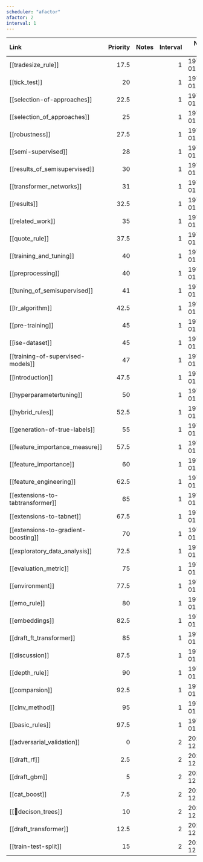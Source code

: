 ```yaml
---
scheduler: "afactor"
afactor: 2
interval: 1
---
```

| Link                                | Priority | Notes | Interval |   Next Rep |
| :---------------------------------- | -------: | :---- | -------: | ---------: |
| [[tradesize_rule]]                  |     17.5 |       |        1 | 1970-01-01 |
| [[tick_test]]                       |       20 |       |        1 | 1970-01-01 |
| [[selection-of-approaches]]         |     22.5 |       |        1 | 1970-01-01 |
| [[selection_of_approaches]]         |       25 |       |        1 | 1970-01-01 |
| [[robustness]]                      |     27.5 |       |        1 | 1970-01-01 |
| [[semi-supervised]]                 |       28 |       |        1 | 1970-01-01 |
| [[results_of_semisupervised]]       |       30 |       |        1 | 1970-01-01 |
| [[transformer_networks]]            |       31 |       |        1 | 1970-01-01 |
| [[results]]                         |     32.5 |       |        1 | 1970-01-01 |
| [[related_work]]                    |       35 |       |        1 | 1970-01-01 |
| [[quote_rule]]                      |     37.5 |       |        1 | 1970-01-01 |
| [[training_and_tuning]]             |       40 |       |        1 | 1970-01-01 |
| [[preprocessing]]                   |       40 |       |        1 | 1970-01-01 |
| [[tuning_of_semisupervised]]        |       41 |       |        1 | 1970-01-01 |
| [[lr_algorithm]]                    |     42.5 |       |        1 | 1970-01-01 |
| [[pre-training]]                    |       45 |       |        1 | 1970-01-01 |
| [[ise-dataset]]                     |       45 |       |        1 | 1970-01-01 |
| [[training-of-supervised-models]]   |       47 |       |        1 | 1970-01-01 |
| [[introduction]]                    |     47.5 |       |        1 | 1970-01-01 |
| [[hyperparametertuning]]            |       50 |       |        1 | 1970-01-01 |
| [[hybrid_rules]]                    |     52.5 |       |        1 | 1970-01-01 |
| [[generation-of-true-labels]]       |       55 |       |        1 | 1970-01-01 |
| [[feature_importance_measure]]      |     57.5 |       |        1 | 1970-01-01 |
| [[feature_importance]]              |       60 |       |        1 | 1970-01-01 |
| [[feature_engineering]]             |     62.5 |       |        1 | 1970-01-01 |
| [[extensions-to-tabtransformer]]    |       65 |       |        1 | 1970-01-01 |
| [[extensions-to-tabnet]]            |     67.5 |       |        1 | 1970-01-01 |
| [[extensions-to-gradient-boosting]] |       70 |       |        1 | 1970-01-01 |
| [[exploratory_data_analysis]]       |     72.5 |       |        1 | 1970-01-01 |
| [[evaluation_metric]]               |       75 |       |        1 | 1970-01-01 |
| [[environment]]                     |     77.5 |       |        1 | 1970-01-01 |
| [[emo_rule]]                        |       80 |       |        1 | 1970-01-01 |
| [[embeddings]]                      |     82.5 |       |        1 | 1970-01-01 |
| [[draft_ft_transformer]]            |       85 |       |        1 | 1970-01-01 |
| [[discussion]]                      |     87.5 |       |        1 | 1970-01-01 |
| [[depth_rule]]                      |       90 |       |        1 | 1970-01-01 |
| [[comparsion]]                      |     92.5 |       |        1 | 1970-01-01 |
| [[clnv_method]]                     |       95 |       |        1 | 1970-01-01 |
| [[basic_rules]]                     |     97.5 |       |        1 | 1970-01-01 |
| [[adversarial_validation]]          |        0 |       |        2 | 2022-12-15 |
| [[draft_rf]]                        |      2.5 |       |        2 | 2022-12-15 |
| [[draft_gbm]]                       |        5 |       |        2 | 2022-12-15 |
| [[cat_boost]]                       |      7.5 |       |        2 | 2022-12-15 |
| [[🎄decison_trees]]                 |       10 |       |        2 | 2022-12-15 |
| [[draft_transformer]]               |     12.5 |       |        2 | 2022-12-15 |
| [[train-test-split]]                |       15 |       |        2 | 2022-12-15 |